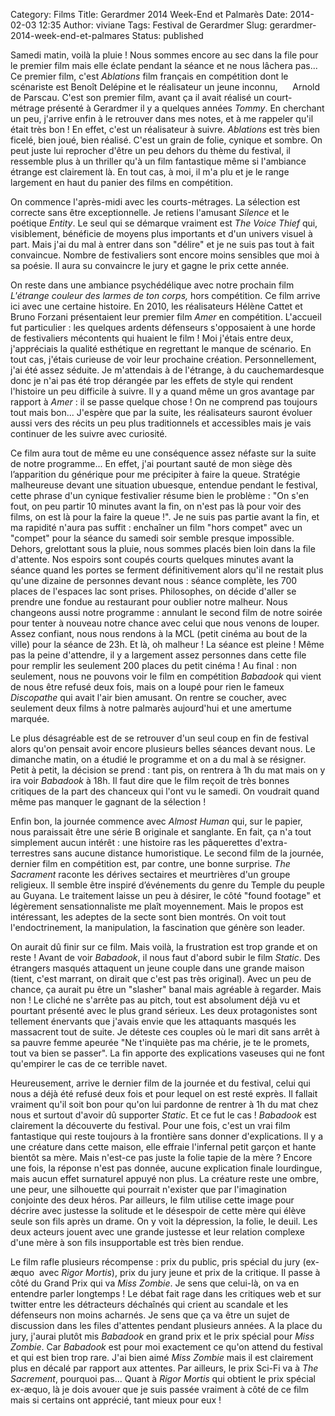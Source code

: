 Category: Films
Title: Gerardmer 2014 Week-End et Palmarès
Date: 2014-02-03 12:35
Author: viviane
Tags: Festival de Gerardmer
Slug: gerardmer-2014-week-end-et-palmares
Status: published

Samedi matin, voilà la pluie ! Nous sommes encore au sec dans la file pour le premier film mais elle éclate pendant la séance et ne nous lâchera pas... Ce premier film, c'est <em>Ablations</em> film français en compétition dont le scénariste est Benoît Delépine et le réalisateur un jeune inconnu,      Arnold de Parscau. C'est son premier film, avant ça il avait réalisé un court-métrage présenté à Gerardmer il y a quelques années <em>Tommy</em>. En cherchant un peu, j'arrive enfin à le retrouver dans mes notes, et à me rappeler qu'il était très bon ! En effet, c'est un réalisateur à suivre. <em>Ablations</em> est très bien ficelé, bien joué, bien réalisé. C'est un grain de folie, cynique et sombre. On peut juste lui reprocher d'être un peu dehors du thème du festival, il ressemble plus à un thriller qu'à un film fantastique même si l'ambiance étrange est clairement là. En tout cas, à moi, il m'a plu et je le range largement en haut du panier des films en compétition.

On commence l'après-midi avec les courts-métrages. La sélection est correcte sans être exceptionnelle. Je retiens l'amusant <em>Silence</em> et le poétique <em>Entity</em>. Le seul qui se démarque vraiment est <em>The Voice Thief</em> qui, visiblement, bénéficie de moyens plus importants et d'un univers visuel à part. Mais j'ai du mal à entrer dans son "délire" et je ne suis pas tout à fait convaincue. Nombre de festivaliers sont encore moins sensibles que moi à sa poésie. Il aura su convaincre le jury et gagne le prix cette année.

On reste dans une ambiance psychédélique avec notre prochain film <em>L'étrange couleur des larmes de ton corps, </em>hors compétition. Ce film arrive ici avec une certaine histoire. En 2010, les réalisateurs Hélène Cattet et Bruno Forzani présentaient leur premier film <em>Amer</em> en compétition. L'accueil fut particulier : les quelques ardents défenseurs s'opposaient à une horde de festivaliers mécontents qui huaient le film ! Moi j'étais entre deux, j'appréciais la qualité esthétique en regrettant le manque de scénario. En tout cas, j'étais curieuse de voir leur prochaine création. Personnellement, j'ai été assez séduite. Je m'attendais à de l'étrange, à du cauchemardesque donc je n'ai pas été trop dérangée par les effets de style qui rendent l'histoire un peu difficile à suivre. Il y a quand même un gros avantage par rapport à <em>Amer</em> : il se passe quelque chose ! On ne comprend pas toujours tout mais bon... J'espère que par la suite, les réalisateurs sauront évoluer aussi vers des récits un peu plus traditionnels et accessibles mais je vais continuer de les suivre avec curiosité.

Ce film aura tout de même eu une conséquence assez néfaste sur la suite de notre programme... En effet, j'ai pourtant sauté de mon siège dès l’apparition du générique pour me précipiter à faire la queue. Stratégie malheureuse devant une situation ubuesque, entendue pendant le festival, cette phrase d'un cynique festivalier résume bien le problème : "On s'en fout, on peu partir 10 minutes avant la fin, on n'est pas là pour voir des films, on est là pour la faire la queue !". Je ne suis pas partie avant la fin, et ma rapidité n'aura pas suffit : enchaîner un film "hors compet" avec un "compet" pour la séance du samedi soir semble presque impossible. Dehors, grelottant sous la pluie, nous sommes placés bien loin dans la file d'attente. Nos espoirs sont coupés courts quelques minutes avant la séance quand les portes se ferment définitivement alors qu'il ne restait plus qu'une dizaine de personnes devant nous : séance complète, les 700 places de l'espaces lac sont prises. Philosophes, on décide d'aller se prendre une fondue au restaurant pour oublier notre malheur. Nous changeons aussi notre programme : annulant le second film de notre soirée pour tenter à nouveau notre chance avec celui que nous venons de louper. Assez confiant, nous nous rendons à la MCL (petit cinéma au bout de la ville) pour la séance de 23h. Et là, oh malheur ! La séance est pleine ! Même pas la peine d'attendre, il y a largement assez personnes dans cette file pour remplir les seulement 200 places du petit cinéma ! Au final : non seulement, nous ne pouvons voir le film en compétition <em>Babadook</em> qui vient de nous être refusé deux fois, mais on a loupé pour rien le fameux <em>Discopathe</em> qui avait l'air bien amusant. On rentre se coucher, avec seulement deux films à notre palmarès aujourd'hui et une amertume marquée.

Le plus désagréable est de se retrouver d'un seul coup en fin de festival alors qu'on pensait avoir encore plusieurs belles séances devant nous. Le dimanche matin, on a étudié le programme et on a du mal à se résigner. Petit à petit, la décision se prend : tant pis, on rentrera à 1h du mat mais on y ira voir <em>Babadook</em> à 18h. Il faut dire que le film reçoit de très bonnes critiques de la part des chanceux qui l'ont vu le samedi. On voudrait quand même pas manquer le gagnant de la sélection !

Enfin bon, la journée commence avec <em>Almost Human</em> qui, sur le papier, nous paraissait être une série B originale et sanglante. En fait, ça n'a tout simplement aucun intérêt : une histoire ras les pâquerettes d'extra-terrestres sans aucune distance humoristique. Le second film de la journée, dernier film en compétition est, par contre, une bonne surprise. <em>The Sacrament</em> raconte les dérives sectaires et meurtrières d'un groupe religieux. Il semble être inspiré d’événements du genre du Temple du peuple au Guyana. Le traitement laisse un peu à désirer, le côté "found footage" et légèrement sensationnaliste me plaît moyennement. Mais le propos est intéressant, les adeptes de la secte sont bien montrés. On voit tout l'endoctrinement, la manipulation, la fascination que génère son leader.

On aurait dû finir sur ce film. Mais voilà, la frustration est trop grande et on reste ! Avant de voir <em>Babadook</em>, il nous faut d'abord subir le film <em>Static</em>. Des étrangers masqués attaquent un jeune couple dans une grande maison (tient, c'est marrant, on dirait que c'est pas très original). Avec un peu de chance, ça aurait pu être un "slasher" banal mais agréable à regarder. Mais non ! Le cliché ne s'arrête pas au pitch, tout est absolument déjà vu et pourtant présenté avec le plus grand sérieux. Les deux protagonistes sont tellement énervants que j'avais envie que les attaquants masqués les massacrent tout de suite. Je déteste ces couples où le mari dit sans arrêt à sa pauvre femme apeurée "Ne t'inquiète pas ma chérie, je te le promets, tout va bien se passer". La fin apporte des explications vaseuses qui ne font qu'empirer le cas de ce terrible navet.

Heureusement, arrive le dernier film de la journée et du festival, celui qui nous a déjà été refusé deux fois et pour lequel on est resté exprès. Il fallait vraiment qu'il soit bon pour qu'on lui pardonne de rentrer à 1h du mat chez nous et surtout d'avoir dû supporter <em>Static</em>. Et ce fut le cas ! <em>Babadook </em>est clairement la découverte du festival. Pour une fois, c'est un vrai film fantastique qui reste toujours à la frontière sans donner d'explications. Il y a une créature dans cette maison, elle effraie l'infernal petit garçon et hante bientôt sa mère. Mais n'est-ce pas juste la folie tapie de la mère ? Encore une fois, la réponse n'est pas donnée, aucune explication finale lourdingue, mais aucun effet surnaturel appuyé non plus. La créature reste une ombre, une peur, une silhouette qui pourrait n'exister que par l'imagination conjointe des deux héros. Par ailleurs, le film utilise cette image pour décrire avec justesse la solitude et le désespoir de cette mère qui élève seule son fils après un drame. On y voit la dépression, la folie, le deuil. Les deux acteurs jouent avec une grande justesse et leur relation complexe d'une mère à son fils insupportable est très bien rendue.

Le film rafle plusieurs récompense : prix du public, pris spécial du jury (ex-æquo  avec <em>Rigor Mortis</em>), prix du jury jeune et prix de la critique. Il passe à côté du Grand Prix qui va <em>Miss Zombie</em>. Je sens que celui-là, on va en entendre parler longtemps ! Le débat fait rage dans les critiques web et sur twitter entre les détracteurs déchaînés qui crient au scandale et les défenseurs non moins acharnés. Je sens que ça va être un sujet de discussion dans les files d'attentes pendant plusieurs années. A la place du jury, j'aurai plutôt mis <em>Babadook</em> en grand prix et le prix spécial pour <em>Miss Zombie</em>. Car <em>Babadook</em> est pour moi exactement ce qu'on attend du festival et qui est bien trop rare. J'ai bien aimé <em>Miss Zombie</em> mais il est clairement plus en décalé par rapport aux attentes. Par ailleurs, le prix Sci-Fi va à <em>The Sacrement</em>, pourquoi pas... Quant à <em>Rigor Mortis</em> qui obtient le prix spécial ex-æquo, là je dois avouer que je suis passée vraiment à côté de ce film mais si certains ont apprécié, tant mieux pour eux !